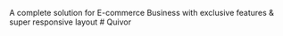 A complete solution for E-commerce Business with exclusive features & super responsive layout
#   Q u i v o r  
 